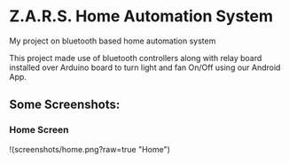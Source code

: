 # Z.A.R.S. Home Automation System
My project on bluetooth based home automation system

This project made use of bluetooth controllers along with relay board installed over Arduino board to turn light and fan On/Off using our Android App.

## Some Screenshots:

### Home Screen
!(screenshots/home.png?raw=true "Home")

